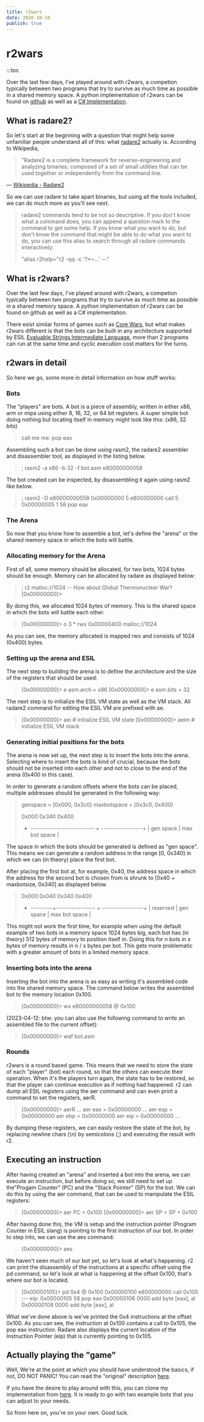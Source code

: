 ```yaml
---
title: r2wars
date: 2020-10-10
publish: true
---
```


# r2wars

:::toc

Over the last few days, I’ve played around with r2wars, a competion typically between two programs that try to survive as much time as possible in a shared memory space. A python implementation of r2wars can be found on <a href="https://github.com/radareorg/radare2-extras/tree/master/r2wars">github</a> as well as a <a href="https://github.com/radareorg/r2wars">C# Implementation</a>.

## What is radare2?

So let's start at the beginning with a question that might help some unfamiliar people understand all of this: what <a href="https://www.radare.org/">radare2</a> actually is. According to Wikipedia,

> "Radare2 is a complete framework for reverse-engineering and analyzing binaries; composed of a set of small utilities that can be used together or independently from the command line.

— <a href="https://en.wikipedia.org/wiki/Radare2">Wikipedia - Radare2</a>

So we can use radare to take apart binaries, but using all the tools included, we can do much more as you'll see next.

> radare2 commands tend to be not so descriptive. If you don't know what a command does, you can append a question mark to the command to get some help. If you know what you want to do, but don't know the command that might be able to do what you want to do, you can use this alias to search through all radare commands interactively:
> 
> "alias r2help="r2 -qq -c '?*~...' --"

## What is r2wars?

Over the last few days, I’ve played around with r2wars, a competion typically between two programs that try to survive as much time as possible in a shared memory space. A python implementation of r2wars can be found on github as well as a C# implementation.

There exist similar forms of games such as <a href="https://en.wikipedia.org/wiki/Core_War">Core Wars</a>, but what makes r2wars different is that the bots can be built in any architecture supported by ESIL <a href="https://radare.gitbooks.io/radare2book/content/disassembling/esil.html%22">Evaluable Strings Intermediate Language</a>, more than 2 programs can run at the same time and cyclic execution cost matters for the turns.

## r2wars in detail

So here we go, some more in detail information on how stuff works:

### Bots

The "players" are bots. A bot is a piece of assembly, written in either x86, arm or mips using either 8, 16, 32, or 64 bit registers. A super simple bot doing nothing but locating itself in memory might look like this: (x86, 32 bits)


> call me
> me:
>     pop eax


Assembling such a bot can be done using rasm2, the radare2 assembler and disassembler tool, as displayed in the listing below.


> ; rasm2 -a x86 -b 32 -f bot.asm
> e80000000058


The bot created can be inspected, by disassembling it again using rasm2 like below.


> ; rasm2 -D e80000000058
> 0x00000000   5      e800000000  call 5
> 0x00000005   1              58  pop eax


### The Arena

So now that you know how to assemble a bot, let's define the "arena" or the shared memory space in which the bots will battle.

### Allocating memory for the Arena

First of all, some memory should be allocated, for two bots, 1024 bytes should be enough. Memory can be allocated by radare as displayed below:


> ; r2 malloc://1024
>  -- How about Global Thermonuclear War?
> [0x00000000]>


By doing this, we allocated 1024 bytes of memory. This is the shared space in which the bots will battle each other.


> [0x00000000]> o
>  3 * rwx 0x00000400 malloc://1024


As you can see, the memory allocated is mapped rwx and consists of 1024 (0x400) bytes.

### Setting up the arena and ESIL

The next step to building the arena is to define the architecture and the size of the registers that should be used:


> [0x00000000]> e asm.arch = x86
> [0x00000000]> e asm.bits = 32


The next step is to initialize the ESIL VM state as well as the VM stack. All radare2 command for editing the ESIL VM are prefixed with ae.


> [0x00000000]> aei 	# initialize ESIL VM state
> [0x00000000]> aeim 	# initialize ESIL VM stack


### Generating initial positions for the bots

The arena is now set up, the next step is to insert the bots into the arena. Selecting where to insert the bots is kind of crucial, because the bots should not be inserted into each other and not to close to the end of the arena (0x400 in this case).

In order to generate a random offsets where the bots can be placed, multiple addresses should be generated in the following way:


> genspace = [0x000, 0x3c0)
> maxbotspace = [0x3c0, 0x400)
> 
> 0x000                        0x340              0x400
> + -------------------------- + -----------------+
> |          gen space         |  max bot space   |


The space in which the bots should be generated is defined as "gen space". This means we can generate a random address in the range [0, 0x340) in which we can (in theory) place the first bot.

After placing the first bot at, for example, 0x40, the address space in which the address for the second bot is chosen from is shrunk to [0x40 + maxbotsize, 0x340] as displayed below.


> 0x000      0x040             0x340              0x400
> + ---------+---------------- + -----------------+
> | reserved |    gen space    |  max bot space   |


This might not work the first time, for example when using the default example of two bots in a memory space 1024 bytes big, each bot has (in theory) 512 bytes of memory to position itself in. Doing this for n bots in x bytes of memory results in n / x bytes per bot. This gets more problematic with a greater amount of bots in a limited memory space.

### Inserting bots into the arena

Inserting the bot into the arena is as easy as writing it's assembled code into the shared memory space. The command below writes the assembled bot to the memory location 0x100.


> [0x00000000]> wx e80000000058 @ 0x100

(2023-04-12: btw: you can also use the following command to write an assembled
file to the current offset):

> [0x00000000]> waf bot.asm

### Rounds

r2wars is a round based game. This means that we need to store the state of each "player" (bot) each round, so that the others can execute their operation. When it's the players turn again, the state has to be restored, so that the player can continue execution as if nothing had happened. r2 can dump all ESIL registers using the aer command and can even print a command to set the registers, aerR.


> [0x00000000]> aerR
> …
> aer eax = 0x00000000
> …
> aer esp = 0x00000000
> aer ebp = 0x00000000
> aer eip = 0x00000000
> …


By dumping these registers, we can easily restore the state of the bot, by replacing newline chars (\n) by semicolons (;) and executing the result with r2.

## Executing an instruction

After having created an "arena" and inserted a bot into the arena, we can execute an instruction, but before doing so, we still need to set up the"Progam Counter" (PC) and the "Stack Pointer" (SP) for the bot. We can do this by using the aer command, that can be used to manipulate the ESIL registers:


> [0x00000000]> aer PC = 0x100
> [0x00000000]> aer SP = SP + 0x100


After having done this, the VM is setup and the instruction pointer (Program Counter in ESIL slang) is pointing to the first instruction of our bot. In order to step into, we can use the aes command:


> [0x00000000]> aes


We haven't seen much of our bot yet, so let's look at what's happening. r2 can print the disassembly of the instructions at a specific offset using the pd command, so let's look at what is happening at the offset 0x100, that's where our bot is located.


> [0x00000105]> pd 0x4 @ 0x100
> 0x00000100  e800000000  call 0x105
> ;-- eip:
> 0x00000105  58        pop eax
> 0x00000106  0000      add byte [eax], al
> 0x00000108  0000      add byte [eax], al


What we've done above is we've printed the 0x4 instructions at the offset 0x100. As you can see, the instruction at 0x100 contains a call to 0x105, the pop eax instruction. Radare also displays the current location of the Instruction Pointer (eip) that is currently pointing to 0x105.

## Actually playing the "game"

Well, We're at the point at which you should have understood the basics, if not, DO NOT PANIC! You can read the "original" description <a href="https://github.com/radareorg/r2wars">here</a>.

If you have the desire to play around with this, you can clone my implementation from <a href="https://github.com/hanemile/r2wars">here</a>. It is ready to go with two example bots that you can adjust to your needs.

So from here on, you're on your own. Good luck.
